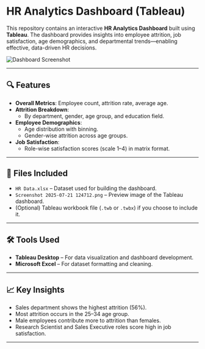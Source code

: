 # HR Analytics Dashboard (Tableau)

This repository contains an interactive **HR Analytics Dashboard** built using **Tableau**. The dashboard provides insights into employee attrition, job satisfaction, age demographics, and departmental trends—enabling effective, data-driven HR decisions.

![Dashboard Screenshot](./Screenshot%202025-07-21%20124712.png)

---

## 🔍 Features

- **Overall Metrics**: Employee count, attrition rate, average age.
- **Attrition Breakdown**:
  - By department, gender, age group, and education field.
- **Employee Demographics**:
  - Age distribution with binning.
  - Gender-wise attrition across age groups.
- **Job Satisfaction**:
  - Role-wise satisfaction scores (scale 1–4) in matrix format.

---

## 📁 Files Included

- `HR Data.xlsx` – Dataset used for building the dashboard.
- `Screenshot 2025-07-21 124712.png` – Preview image of the Tableau dashboard.
- (Optional) Tableau workbook file (`.twb` or `.twbx`) if you choose to include it.

---

## 🛠 Tools Used

- **Tableau Desktop** – For data visualization and dashboard development.
- **Microsoft Excel** – For dataset formatting and cleaning.

---

## 📈 Key Insights

- Sales department shows the highest attrition (56%).
- Most attrition occurs in the 25–34 age group.
- Male employees contribute more to attrition than females.
- Research Scientist and Sales Executive roles score high in job satisfaction.

---
